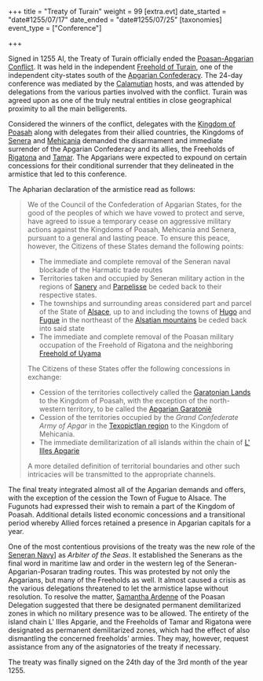 +++
title = "Treaty of Turain"
weight = 99
[extra.evt]
date_started = "date#1255/07/17"
date_ended = "date#1255/07/25"
[taxonomies]
event_type = ["Conference"]

+++

Signed in 1255 AI, the Treaty of Turain officially ended the [Poasan-Apgarian Conflict](@/events/poasan-apgarian-conflict/_index.md). It was held in the independent [Freehold of Turain](@/locations/turain.md), one of the independent city-states south of the [Apgarian Confederacy](@/locations/apgar.md). The 24-day conference was mediated by the [Calamutian](@/locations/calamutz.md) hosts, and was attended by delegations from the various parties involved with the conflict. Turain was agreed upon as one of the truly neutral entities in close geographical proximity to all the main belligerents.  

Considered the winners of the conflict, delegates with the [Kingdom of Poasah](@/locations/poasah.md) along with delegates from their allied countries, the Kingdoms of [Senera](@/locations/senera.md) and [Mehicania](@/locations/mehicania.md) demanded the disarmament and immediate surrender of the Apgarian Confederacy and its allies, the Freeholds of [Rigatona](@/locations/rigatona.md) and [Tamar](@/locations/tamar.md). The Apgarians were expected to expound on certain concessions for their conditional surrender that they delineated in the armistice that led to this conference.

The Apharian declaration of the armistice read as follows:

> We of the Council of the Confederation of Apgarian States, for the good of the peoples of
> which we have vowed to protect and serve, have agreed to issue a temporary cease on
> aggressive military actions against the Kingdoms of Poasah, Mehicania and Senera, 
> pursuant to a general and lasting peace. To ensure this peace, however, the Citizens of 
> these States demand the following points:
> 
>   * The immediate and complete removal of the Seneran naval blockade of the Harmatic
>     trade routes
>   * Territories taken and occupied by Seneran military action in the regions of 
>     [Sanery](@/locations/sanery.md) and [Parpelisse](@/locations/parpelisse.md) be ceded back to their respective states.
>   * The townships and surrounding areas considered part and parcel of the State of
>     [Alsace](@/locations/alsace.md), up to and including the towns of [Hugo](@/locations/hugo.md) and [Fugue](@/locations/fugue.md) in the northeast of the [Alsatian mountains](@/locations/alsatian-mountains.md) be ceded back into said state
>   * The immediate and complete removal of the Poasan military occupation of the 
>     Freehold of Rigatona and the neighboring [Freehold of Uyama](@/locations/uyama.md)
>     
>   The Citizens of these States offer the following concessions in exchange:
>   * Cession of the territories collectively called the 
>     [Garatonian Lands](@/locations/garatonian-lands.md) to the Kingdom of Poasah,
>     with the exception of the north-western territory, to be called the [Apgarian Garatoniè](@/locations/garatonie.md)
>   * Cession of the territories occupied by the _Grand Confederate Army of Apgar_ in the [Texopictlan region](@/locations/texopictlan.md) to the Kingdom of Mehicania.
>   * The immediate demilitarization of all islands within the chain of 
>     [L' Illes Apgarie](@/locations/l-illes-apgarie.md)
> 
> A more detailed definition of territorial boundaries and other such intricacies will be transmitted to the appropriate channels.

The final treaty integrated almost all of the Apgarian demands and offers, with the exception of the cession the Town of Fugue to Alsace. The Fugunots had expressed their wish to remain a part of the Kingdom of Poasah. Additional details listed economic concessions and a transitional period whereby Allied forces retained a presence in Apgarian capitals for a year. 

One of the most contentious provisions of the treaty was the new role of the [Seneran Navy](@/organizations/seneran-military.md#navy)] as *Arbiter of the Seas*. It established the Senerans as the final word in maritime law and order in the western leg of the Seneran-Apgarian-Posaran trading routes. This was protested by not only the Apgarians, but many of the Freeholds as well. It almost caused a crisis as the various delegations threatened to let the armistice lapse without resolution. To resolve the matter, [Samantha Ardenne](@/characters/samantha-ardenne.md) of the Poasan Delegation suggested that there be designated permanent demilitarized zones in which no military presence was to be allowed. The entirety of the island chain L' Illes Apgarie, and the Freeholds of Tamar and Rigatona were designated as permanent demilitarized zones, which had the effect of also dismantling the concerned freeholds' armies. They may, however, request assistance from any of the asignatories of the treaty if necessary.  
>   
The treaty was finally signed on the 24th day of the 3rd month of the year 1255.
